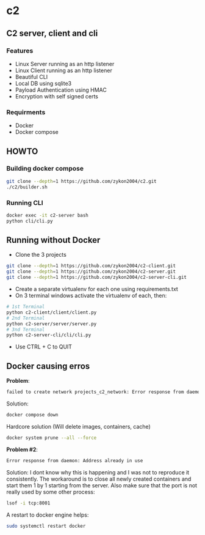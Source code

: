 # c2
## C2 server, client and cli
### Features
 - Linux Server running as an http listener
 - Linux Client running as an http listener
 - Beautiful CLI
 - Local DB using sqlite3
 - Payload Authentication using HMAC
 - Encryption with self signed certs
   
### Requirments
 - Docker
 - Docker compose
## HOWTO
### Building docker compose
```sh
git clone --depth=1 https://github.com/zykon2004/c2.git
./c2/builder.sh
```
### Running CLI
```sh
docker exec -it c2-server bash
python cli/cli.py
```
## Running without Docker
 - Clone the 3 projects
```sh
git clone --depth=1 https://github.com/zykon2004/c2-client.git
git clone --depth=1 https://github.com/zykon2004/c2-server.git
git clone --depth=1 https://github.com/zykon2004/c2-server-cli.git
```
 - Create a separate virtualenv for each one using requirements.txt
 - On 3 terminal windows activate the virtualenv of each, then:
 ```sh
 # 1st Terminal
 python c2-client/client/client.py
 # 2nd Terminal
 python c2-server/server/server.py
 # 3nd Terminal
 python c2-server-cli/cli/cli.py
 ``` 
  - Use CTRL + C to QUIT
## Docker causing erros
**Problem**:
```sh
failed to create network projects_c2_network: Error response from daemon: Pool overlaps with other one on this address space
```
Solution:
```sh
docker compose down
```
Hardcore solution (Will delete images, containers, cache)
```sh
docker system prune --all --force
```
**Problem #2**:
```sh
Error response from daemon: Address already in use
```
Solution:
I dont know why this is happening and I was not to reproduce it consistently.
The workaround is to close all newly created containers and start them 1 by 1 starting from the server.
Also make sure that the port is not really used by some other process:
```sh
lsof -i tcp:8001
```
A restart to docker engine helps:
```sh
sudo systemctl restart docker
```
